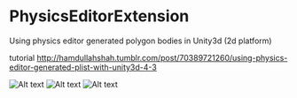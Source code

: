 PhysicsEditorExtension
======================

Using physics editor generated polygon bodies in Unity3d (2d platform)

tutorial http://hamdullahshah.tumblr.com/post/70389721260/using-physics-editor-generated-plist-with-unity3d-4-3


![Alt text](https://31.media.tumblr.com/5807e7dd24362c183f27194b232ab028/tumblr_inline_mxzzhzq2Ea1rb1yn3.png)
![Alt text](https://31.media.tumblr.com/3cb0d5a4e66210be7ae01a8f3ba1a062/tumblr_inline_mxzzkyRkuY1rb1yn3.png)
![Alt text](https://31.media.tumblr.com/3e7155d86cc8599058aab49815321510/tumblr_inline_mxzzlfVLy71rb1yn3.png)

